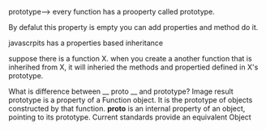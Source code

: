 

prototype--> every function has a prooperty called prototype.

By defalut this property is empty you can add properties and method do it.

javascrpits has a properties based inheritance

suppose there is a function X. when you create a another function that is inherihed from X, it will inheried the 
methods and propertied defined in X's prototype.

What is difference between __ proto __ and prototype?
Image result
prototype is a property of a Function object. It is the prototype of objects constructed by that function. __proto__ is an internal property of an object, pointing to its prototype. Current standards provide an equivalent Object